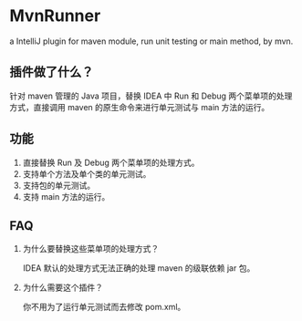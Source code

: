 MvnRunner
=========

a IntelliJ plugin for maven module, run unit testing or main method, by mvn.

插件做了什么？
---------
针对 maven 管理的 Java 项目，替换 IDEA 中 Run 和 Debug 两个菜单项的处理方式，直接调用 maven 的原生命令来进行单元测试与 main 方法的运行。

功能
----
1. 直接替换 Run 及 Debug 两个菜单项的处理方式。
2. 支持单个方法及单个类的单元测试。
3. 支持包的单元测试。
4. 支持 main 方法的运行。

FAQ
----
1. 为什么要替换这些菜单项的处理方式？

    IDEA 默认的处理方式无法正确的处理 maven 的级联依赖 jar 包。

2. 为什么需要这个插件？

    你不用为了运行单元测试而去修改 pom.xml。
